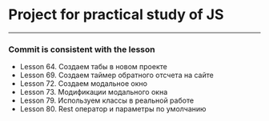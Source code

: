 # Project for practical study of JS

<hr>

### Commit is consistent with the lesson

* Lesson 64. Создаем табы в новом проекте
* Lesson 69. Создаем таймер обратного отсчета на сайте
* Lesson 72. Создаем модальное окно
* Lesson 73. Модификации модального окна
* Lesson 79. Используем классы в реальной работе
* Lesson 80. Rest оператор и параметры по умолчанию